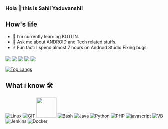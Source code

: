 ### Hola 👋 this is Sahil Yaduvanshi!

## How's life
- 🌱 I’m currently learning KOTLIN.
- 💬 Ask me about ANDROID and Tech related stuffs.
- ⚡ Fun fact: I spend almost 7 hours on Android Studio Fixing bugs.


[![](https://raw.githubusercontent.com/Cody47/cody47/master/profile-summary-card-output/vision_friendly_dark/0-profile-details.svg)](https://github.com/vn7n24fzkq/github-profile-summary-cards)
[![](https://raw.githubusercontent.com/Cody47/cody47/master/profile-summary-card-output/vision_friendly_dark/1-repos-per-language.svg)](https://github.com/vn7n24fzkq/github-profile-summary-cards) [![](https://raw.githubusercontent.com/Cody47/cody47/master/profile-summary-card-output/vision_friendly_dark/2-most-commit-language.svg)](https://github.com/vn7n24fzkq/github-profile-summary-cards)
[![](https://raw.githubusercontent.com/Cody47/cody47/master/profile-summary-card-output/vision_friendly_dark/3-stats.svg)](https://github.com/vn7n24fzkq/github-profile-summary-cards) [![](https://raw.githubusercontent.com/Cody47/cody47/master/profile-summary-card-output/vision_friendly_dark/4-productive-time.svg)](https://github.com/vn7n24fzkq/github-profile-summary-cards)


[![Top Langs](https://github-readme-stats.vercel.app/api/top-langs/?username=Cody47&layout=compact&langs_count=10&theme=tokyonight)](https://github.com/Cody47)


## What i know 🛠
![Linux](https://www.vectorlogo.zone/logos/linux/linux-icon.svg)
![GIT](https://www.vectorlogo.zone/logos/git-scm/git-scm-icon.svg)
<img src="https://github.com/isocpp/logos/raw/master/cpp_logo.svg" width="64">
![Bash](https://www.vectorlogo.zone/logos/gnu_bash/gnu_bash-icon.svg)
![Java](https://www.vectorlogo.zone/logos/java/java-icon.svg)
![Python](https://www.vectorlogo.zone/logos/python/python-icon.svg)
![PHP](https://www.vectorlogo.zone/logos/php/php-icon.svg)
![javascript](https://www.vectorlogo.zone/logos/javascript/javascript-icon.svg)
![VB](https://www.vectorlogo.zone/logos/microsoft_vb/microsoft_vb-icon.svg)
![Jenkins](https://www.vectorlogo.zone/logos/jenkins/jenkins-icon.svg)
![Docker](https://www.vectorlogo.zone/logos/docker/docker-icon.svg)










